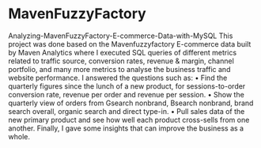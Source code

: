# MavenFuzzyFactory
Analyzing-MavenFuzzyFactory-E-commerce-Data-with-MySQL
This project was done based on the Mavenfuzzyfactory E-commerce data built by Maven Analytics where I executed SQL queries of different metrics related to traffic source, conversion rates, revenue & margin, channel portfolio, and many more metrics to analyse the business traffic and website performance.
I answered the questions such as: • Find the quarterly figures since the lunch of a new product, for sessions-to-order conversion rate, revenue per order and revenue per session. • Show the quarterly view of orders from Gsearch nonbrand, Bsearch nonbrand, brand search overall, organic search and direct type-in. 
• Pull sales data of the new primary product and see how well each product cross-sells from one another.
Finally, I gave some insights that can improve the business as a whole.


